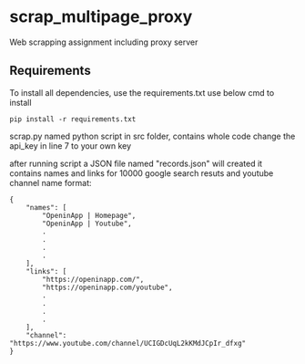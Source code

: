 # scrap_multipage_proxy
Web scrapping assignment including proxy server

## Requirements
To install all dependencies, use the requirements.txt
use below cmd to install
```
pip install -r requirements.txt
```

scrap.py named python script in src folder, contains whole code
change the api_key in line 7 to your own key

after running script a JSON file named "records.json" will created
it contains names and links for 10000 google search resuts and youtube channel name
format:
```
{
    "names": [
        "OpeninApp | Homepage",
        "OpeninApp | Youtube",
        .
        .
        .
        .
    ],
    "links": [
        "https://openinapp.com/",
        "https://openinapp.com/youtube",
        .
        .
        .
        .
    ],
    "channel": "https://www.youtube.com/channel/UCIGDcUqL2kKMdJCpIr_dfxg"
}
```

